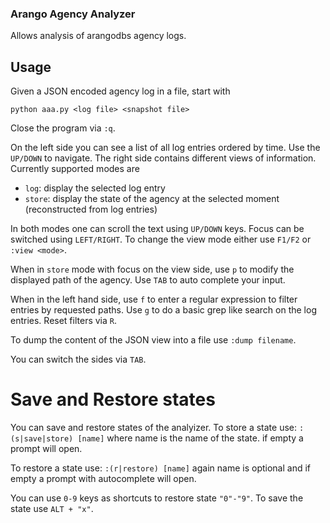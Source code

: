 ### Arango Agency Analyzer

Allows analysis of arangodbs agency logs.

## Usage

Given a JSON encoded agency log in a file, start with
```
python aaa.py <log file> <snapshot file>
```
Close the program via `:q`.

On the left side you can see a list of all log entries ordered by time. Use the `UP/DOWN` to navigate.
The right side contains different views of information. Currently supported modes are

- `log`: display the selected log entry
- `store`: display the state of the agency at the selected moment (reconstructed from log entries)

In both modes one can scroll the text using `UP/DOWN` keys. Focus can be switched using `LEFT/RIGHT`.
To change the view mode either use `F1/F2` or `:view <mode>`.

When in `store` mode with focus on the view side, use `p` to modify the displayed path
of the agency. Use `TAB` to auto complete your input.

When in the left hand side, use `f` to enter a regular expression to filter entries by requested paths.
Use `g` to do a basic grep like search on the log entries. Reset filters via `R`.

To dump the content of the JSON view into a file use `:dump filename`.

You can switch the sides via `TAB`.

# Save and Restore states

You can save and restore states of the analyizer. To store a state use:
`:(s|save|store) [name]`
where name is the name of the state. if empty a prompt will open.

To restore a state use:
`:(r|restore) [name]`
again name is optional and if empty a prompt with autocomplete will open.

You can use `0-9` keys as shortcuts to restore state `"0"-"9"`. To save the state
use `ALT + "x"`.
